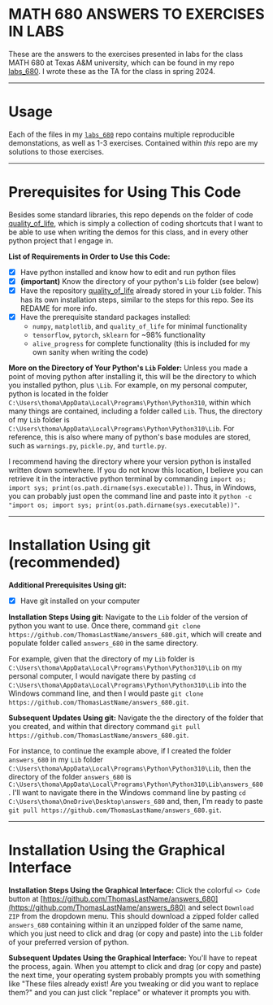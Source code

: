 # MATH 680 ANSWERS TO EXERCISES IN LABS
These are the answers to the exercises presented in labs for the class MATH 680 at Texas A&M university, which can be found in my repo [labs_680](https://github.com/ThomasLastName/labs_680). I wrote these as the TA for the class in spring 2024.

---

# Usage
Each of the files in my [`labs_680`](https://github.com/ThomasLastName/labs_680) repo contains multiple reproducible demonstations, as well as 1-3 exercises. Contained within _this_ repo are my solutions to those exercises.

---

# Prerequisites for Using This Code
Besides some standard libraries, this repo depends on the folder of code [quality_of_life](https://github.com/ThomasLastName/quality_of_life), which is simply a collection of coding shortcuts that I want to be able to use when writing the demos for this class, and in every other python project that I engage in.

**List of Requirements in Order to Use this Code:**
- [x] Have python installed and know how to edit and run python files
- [x] **(important)** Know the directory of your python's `Lib` folder (see below)
- [x] Have the repository [quality_of_life](https://github.com/ThomasLastName/quality_of_life) already stored in your `Lib` folder. This has its own installation steps, similar to the steps for this repo. See its REDAME for more info.
- [x] Have the prerequisite standard packages installed:
    - `numpy`, `matplotlib`, and `quality_of_life` for minimal functionality
    - `tensorflow`, `pytorch`, `sklearn` for ~98% functionality
    -  `alive_progress` for complete functionality (this is included for my own sanity when writing the code)

**More on the Directory of Your Python's `Lib` Folder:** Unless you made a point of moving python after installing it, this will be the directory to which you installed python, plus `\Lib`. For example, on my personal computer, python is located in the folder  `C:\Users\thoma\AppData\Local\Programs\Python\Python310`, within which many things are contained, including a folder called `Lib`. Thus, the directory of my `Lib` folder is `C:\Users\thoma\AppData\Local\Programs\Python\Python310\Lib`. For reference, this is also where many of python's base modules are stored, such as `warnings.py`, `pickle.py`, and `turtle.py`.

I recommend having the directory where your version python is installed written down somewhere. If you do not know this location, I believe you can retrieve it in the interactive python terminal by commanding `import os; import sys; print(os.path.dirname(sys.executable))`. Thus, in Windows, you can probably just open the command line and paste into it `python -c "import os; import sys; print(os.path.dirname(sys.executable))"`. 

---

# Installation Using git (recommended)

**Additional Prerequisites Using git:**
- [x] Have git installed on your computer

**Installation Steps Using git:**
Navigate  to the `Lib` folder of the version of python you want to use. Once there, command `git clone https://github.com/ThomasLastName/answers_680.git`, which will create and populate folder called `answers_680` in the same directory.

For example, given that the directory of my `Lib` folder is `C:\Users\thoma\AppData\Local\Programs\Python\Python310\Lib` on my personal computer, I would navigate there by pasting `cd C:\Users\thoma\AppData\Local\Programs\Python\Python310\Lib` into the Windows command line, and then I would paste `git clone https://github.com/ThomasLastName/answers_680.git`.

**Subsequent Updates Using git:**
Navigate the the directory of the folder that you created, and within that directory command `git pull https://github.com/ThomasLastName/answers_680.git`.

For instance, to continue the example above, if I created the folder `answers_680` in my `Lib` folder `C:\Users\thoma\AppData\Local\Programs\Python\Python310\Lib`, then the directory of the folder `answers_680` is `C:\Users\thoma\AppData\Local\Programs\Python\Python310\Lib\answers_680`. I'll want to navigate there in the Windows command line by pasting `cd C:\Users\thoma\OneDrive\Desktop\answers_680` and, then, I'm ready to paste `git pull https://github.com/ThomasLastName/answers_680.git`.

---

# Installation Using the Graphical Interface

**Installation Steps Using the Graphical Interface:**
Click the colorful `<> Code` button at [https://github.com/ThomasLastName/answers_680](https://github.com/ThomasLastName/answers_680) and select `Download ZIP` from the dropdown menu. This should download a zipped folder called `answers_680` containing within it an unzipped folder of the same name, which you just need to click and drag (or copy and paste) into the `Lib` folder of your preferred version of python.

**Subsequent Updates Using the Graphical Interface:**
You'll have to repeat the process, again. When you attempt to click and drag (or copy and paste) the next time, your operating system probably prompts you with something like "These files already exist! Are you tweaking or did you want to replace them?" and you can just click "replace" or whatever it prompts you with.

